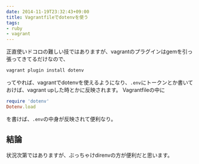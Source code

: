 ```yaml
---
date: 2014-11-19T23:32:43+09:00
title: Vagrantfileでdotenvを使う
tags: 
- ruby
- vagrant
---
```

正直使いドコロの難しい技ではありますが、vagrantのプラグインはgemを引っ張ってきてるだけなので、

```sh
vagrant plugin install dotenv
```

ってやれば、vagrantでdotenvを使えるようになり、`.env`にトークンとか書いておけば、vagrant upした時とかに反映されます。
Vagrantfileの中に

```rb
require 'dotenv'
Dotenv.load
```

を書けば、`.env`の中身が反映されて便利なり。

## 結論

状況次第ではありますが、ぶっちゃけdirenvの方が便利だと思います。
